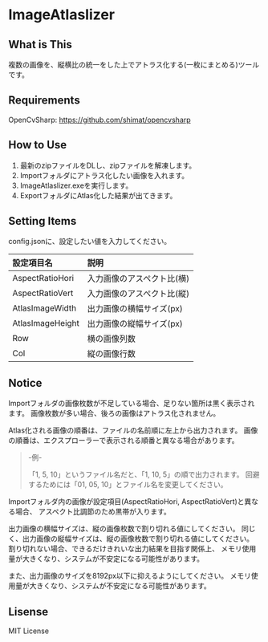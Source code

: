 # ImageAtlaslizer

## What is This

複数の画像を、縦横比の統一をした上でアトラス化する(一枚にまとめる)ツールです。

## Requirements

OpenCvSharp: <https://github.com/shimat/opencvsharp>

## How to Use

1. 最新のzipファイルをDLし、zipファイルを解凍します。
1. Importフォルダにアトラス化したい画像を入れます。
1. ImageAtlaslizer.exeを実行します。
1. ExportフォルダにAtlas化した結果が出てきます。

## Setting Items

config.jsonに、設定したい値を入力してください。

|設定項目名|説明|
|:--|:--|
|AspectRatioHori|入力画像のアスペクト比(横)|
|AspectRatioVert|入力画像のアスペクト比(縦)|
|AtlasImageWidth|出力画像の横幅サイズ(px)|
|AtlasImageHeight|出力画像の縦幅サイズ(px)|
|Row|横の画像列数|
|Col|縦の画像行数|

## Notice

Importフォルダの画像枚数が不足している場合、足りない箇所は黒く表示されます。
画像枚数が多い場合、後ろの画像はアトラス化されません。

Atlas化される画像の順番は、ファイルの名前順に左上から出力されます。
画像の順番は、エクスプローラーで表示される順番と異なる場合があります。
> -例-
>
> 「1, 5, 10」というファイル名だと、「1, 10, 5」の順で出力されます。
> 回避するためには「01, 05, 10」とファイル名を変更してください。

Importフォルダ内の画像が設定項目(AspectRatioHori, AspectRatioVert)と異なる場合、
アスペクト比調節のため黒帯が入ります。

出力画像の横幅サイズは、縦の画像枚数で割り切れる値にしてください。
同じく、出力画像の縦幅サイズは、縦の画像枚数で割り切れる値にしてください。
割り切れない場合、できるだけきれいな出力結果を目指す関係上、
メモリ使用量が大きくなり、システムが不安定になる可能性があります。

また、出力画像のサイズを8192px以下に抑えるようにしてください。
メモリ使用量が大きくなり、システムが不安定になる可能性があります。

## Lisense

MIT License
